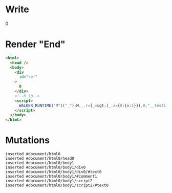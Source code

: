 # Write
  <div id=ref>0</div><!--M_$0--><script>WALKER_RUNTIME("M")("_");M._.r=[_=>(_.a={0:{x:1}}),0,"__tests__/template.marko_0_x",0];M._.w()</script>


# Render "End"
```html
<html>
  <head />
  <body>
    <div
      id="ref"
    >
      0
    </div>
    <!--M_$0-->
    <script>
      WALKER_RUNTIME("M")("_");M._.r=[_=&gt;(_.a={0:{x:1}}),0,"__tests__/template.marko_0_x",0];M._.w()
    </script>
  </body>
</html>
```

# Mutations
```
inserted #document/html0
inserted #document/html0/head0
inserted #document/html0/body1
inserted #document/html0/body1/div0
inserted #document/html0/body1/div0/#text0
inserted #document/html0/body1/#comment1
inserted #document/html0/body1/script2
inserted #document/html0/body1/script2/#text0
```